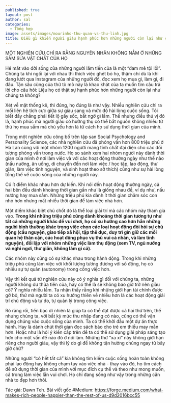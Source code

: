 ```yaml
---
published: true
layout: post
author: sal
categories:
  - Tổng hợp
image: assets/images/mourinho-thu-quan-vs-thu-linh.jpg
title: Điều gì khiến người giàu hạnh phúc hơn những người còn lại như chúng ta?
---
```

MỘT NGHIÊN CỨU CHỈ RA RẰNG NGUYÊN NHÂN KHÔNG NẰM Ở NHỮNG SẮM SỬA VẬT CHẤT CỦA HỌ

Hé mắt vào đời sống của những người lắm tiền của là một “đam mê tội lỗi”. Chúng ta khi ngồi lại với nhau thì thích việc ghét bỏ họ, thậm chí dù là khi đang lướt qua Instagram của những người đó, đọc xem họ mua gì, làm gì, đi đâu. Tận sâu cùng của thứ tò mò này là khao khát của ta muốn tìm câu trả lời cho câu hỏi: Liệu họ có thật sự hạnh phúc hơn những người còn lại như chúng ta không?

Xét về mặt thống kê, thì đúng, họ đúng là như vậy. Nhiều nghiên cứu chỉ ra mối liên hệ tích cực giữa sự giàu sang và mức độ hài lòng cuộc sống. Tôi biết đấy chẳng phải tiết lộ gây sốc, bất ngờ gì lắm. Thế nhưng điều thú vị đó là, hạnh phúc mà người giàu có hưởng thụ có thể bắt nguồn không nhiều từ thứ họ mua sắm mà chủ yếu hơn là từ cách họ sử dụng thời gian của mình.

Trong một nghiên cứu công bố trên tập san Social Psychology and Personality Science, các nhà nghiên cứu đã phỏng vấn hơn 800 triệu phú ở Hà Lan cùng với một nhóm 1200 người mang tính chất đại diện cho các đối tượng phỏng vấn trong nước. Họ so sánh xem hai nhóm người này dành thời gian của mình ở nơi làm việc và với các hoạt động thường ngày như thế nào (nấu nướng, ăn uống, di chuyển đến nơi làm việc / học tập, lao động, thư giãn, làm việc tình nguyện, và sinh hoạt theo sở thích) cũng như sự hài lòng tổng thế về cuộc sống của những người này.

Có ít điểm khác nhau hơn dự kiến. Khi nói đến hoạt động thường ngày, cả hai bên đều dành khoảng thời gian gần như là giống nhau để, ví dụ như, nấu nướng hay mua sắm. Những triệu phú kia dành ít thời gian chăm sóc con nhỏ hơn nhưng mất nhiều thời gian để làm việc nhà hơn.

Một điểm khác biệt chủ chốt đó là thể loại giải trí mà các nhóm này tham gia vào. **Trong khi những triệu phú cũng dành khoảng thời gian tương tự như tất cả những người khác để vui chơi, họ có xu hướng cao hơn hẳn những người bình thường khác trong việc chọn các loại hoạt động đòi hỏi sự chủ động (cầu nguyện, giao tiếp xã hội, tập thể dục, duy trì gìn giữ các mối quan hệ thân cận, các hoạt động phục vụ thú vui cá nhân, và làm tình nguyện), đối lập với nhóm những việc làm thụ động (xem TV, ngủ nướng và nghỉ ngơi, thư giãn, không làm gì cả).**

Các nhóm này cũng có sự khác nhau trong hành động. Trong khi những triệu phú cũng làm việc với khối lượng tương đương với số động, họ có nhiều sự tự quản (autonomy) trong công việc hơn.

Vậy thì kết quả từ nghiên cứu này có ý nghĩa gì đối với chúng ta, những người không dư thừa tiền của, hay có thể là sẽ không bao giờ trở nên giàu có? Ý nghĩa nhiều lắm. Ta nhận thấy rằng khi những giới hạn tài chính được gỡ bỏ, thứ mà người ta có xu hướng thiên về nhiều hơn là các hoạt động giải trí chủ động và tự do, tự quản lý trong công việc. 

Rõ ràng rồi, tiền bạc dĩ nhiên là giúp ta có thể đạt được cả hai thứ trên, thế nhưng chúng ta, với bất kỳ mức thu nhập đang có nào, cũng có thể vận dụng chúng vào cuộc sống của mình. Ta có thể khởi đầu một dự án thực hành. Hay là dành chút thời gian đọc sách báo cho trẻ em thiếu may mắn hơn. Hoặc như là hỏi ý kiến cấp trên để ta có thể sử dụng giải pháp sáng tạo hơn cho một vấn đề nào đó ở nơi làm. Những thứ “xa xỉ” này không giới hạn riêng cho người giàu, vậy thì lý do gì để không tận hưởng chúng ngay từ bây giờ chứ?

Những người “có hết tất cả” kia không tìm kiếm cuộc sống hoàn toàn không phải lao động hay không chạm tay vào việc nhà - thay vào đó, họ tìm cách để sử dụng thời gian của mình với mục đích cụ thể và theo như mong muốn, cả trong làm việc lẫn vui chơi. Họ chỉ đang sống như vậy trong những căn nhà to đẹp hơn thôi.

Tác giả: Dawn Teh. Bài viết gốc #Medium: https://forge.medium.com/what-makes-rich-people-happier-than-the-rest-of-us-d9d2016bcc55

